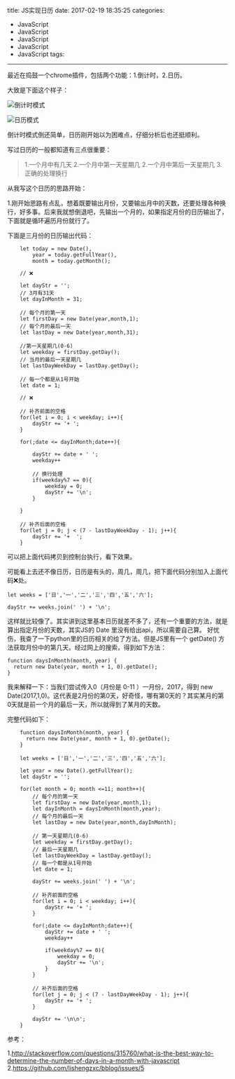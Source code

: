 title: JS实现日历
date: 2017-02-19 18:35:25
categories:
  - JavaScript
  - JavaScript
  - JavaScript
  - JavaScript
  - JavaScript
tags:
---

最近在捣鼓一个chrome插件，包括两个功能：1.倒计时，2.日历。


大致是下面这个样子：


![倒计时模式](/assets/images/countdown.png)

![日历模式](/assets/images/calendar.png)

<!--more-->


倒计时模式倒还简单，日历刚开始以为困难点，仔细分析后也还挺顺利。

写过日历的一般都知道有三点很重要：

>1.一个月中有几天
2.一个月中第一天星期几
2.一个月中第后一天星期几
3.正确的处理换行

从我写这个日历的思路开始：

1.刚开始思路有点乱，想着既要输出月份，又要输出月中的天数，还要处理各种换行，好多事。后来我就想倒退吧，先输出一个月的，如果指定月份的日历输出了，下面就是循环遍历月份就行了。

下面是三月份的日历输出代码：

```
    let today = new Date(),
        year = today.getFullYear(),
        month = today.getMonth();

    // ❌

    let dayStr = '';
    // 3月有31天
    let dayInMonth = 31;

    // 每个月的第一天
    let firstDay = new Date(year,month,1);
    // 每个月的最后一天
    let lastDay = new Date(year,month,31);

    //第一天星期几(0-6)
    let weekday = firstDay.getDay();
    // 当月的最后一天星期几
    let lastDayWeekDay = lastDay.getDay(); 

    // 每一个都是从1号开始
    let date = 1;

    // ❌

    // 补齐前面的空格
    for(let i = 0; i < weekday; i++){
        dayStr += '+ ';
    }

    for(;date <= dayInMonth;date++){

        dayStr += date + ' ';
        weekday++

        // 换行处理
        if(weekday%7 == 0){
            weekday = 0;
            dayStr += '\n';
        }

    }

    // 补齐后面的空格
    for(let j = 0; j < (7 - lastDayWeekDay - 1); j++){
        dayStr += '+  ';
    }
```
可以把上面代码拷贝到控制台执行，看下效果。

可能看上去还不像日历，日历是有头的，周几，周几，把下面代码分别加入上面代码❌处。

    let weeks = ['日','一','二','三','四','五','六'];

    dayStr += weeks.join(' ') + '\n';

这样就比较像了。其实讲到这里基本日历就差不多了，还有一个重要的方法，就是算出指定月份的天数，其实JS的 Date 里没有给出api，所以需要自己算。
好忧伤，我查了一下python里的日历相关的给了方法。但是JS里有一个 getDate() 方法获取月份中的第几天。经过网上的搜索，得到如下方法：

    function daysInMonth(month, year) {
      return new Date(year, month + 1, 0).getDate();
    }

我来解释一下：当我们尝试传入0（月份是 0-11 ）一月份，2017，得到 new Date(2017,1,0)。这代表是2月份的第0天，好奇怪，哪有第0天的？其实某月的第0天就是前一个月的最后一天，所以就得到了某月的天数。

完整代码如下：

```
    function daysInMonth(month, year) {
      return new Date(year, month + 1, 0).getDate();
    }

    let weeks = ['日','一','二','三','四','五','六'];

    let year = new Date().getFullYear();
    let dayStr = '';

    for(let month = 0; month <=11; month++){
        // 每个月的第一天
        let firstDay = new Date(year,month,1); 
        let dayInMonth = daysInMonth(month,year);
        // 每个月的最后一天
        let lastDay = new Date(year,month,dayInMonth);

        // 第一天星期几(0-6)
        let weekday = firstDay.getDay(); 
        // 最后一天星期几
        let lastDayWeekDay = lastDay.getDay();
        // 每一个都是从1号开始
        let date = 1;

        dayStr += weeks.join(' ') + '\n';

        // 补齐前面的空格
        for(let i = 0; i < weekday; i++){
            dayStr += '+ ';
        }

        for(;date <= dayInMonth;date++){
            dayStr += date + ' ';
            weekday++

            if(weekday%7 == 0){
                weekday = 0;
                dayStr += '\n';
            }
        }

        // 补齐后面的空格
        for(let j = 0; j < (7 - lastDayWeekDay - 1); j++){
            dayStr += '+ ';
        }

        dayStr += '\n\n';
    }
```
参考：

1.http://stackoverflow.com/questions/315760/what-is-the-best-way-to-determine-the-number-of-days-in-a-month-with-javascript
2.https://github.com/lishengzxc/bblog/issues/5





